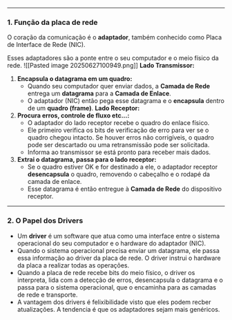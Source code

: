 

---
### **1. Função da placa de rede** 
O coração da comunicação é o **adaptador**, também conhecido como Placa de Interface de Rede (NIC).

Esses adaptadores são a ponte entre o seu computador e o meio físico da rede.
![[Pasted image 20250627100949.png]]
**Lado Transmissor:**
1. **Encapsula o datagrama em um quadro:**
    - Quando seu computador quer enviar dados, a **Camada de Rede** entrega um **datagrama** para a **Camada de Enlace**.
    - O adaptador (NIC) então pega esse datagrama e o **encapsula** dentro de um **quadro (frame)**. 
**Lado Receptor:**
2. **Procura erros, controle de fluxo etc...:**
    - O adaptador do lado receptor recebe o quadro do enlace físico.
    - Ele primeiro verifica os bits de verificação de erro para ver se o quadro chegou intacto. Se houver erros não corrigíveis, o quadro pode ser descartado ou uma retransmissão pode ser solicitada.
    - Informa ao transmissor se está pronto para receber mais dados.
3. **Extrai o datagrama, passa para o lado receptor:**
    - Se o quadro estiver OK e for destinado a ele, o adaptador receptor **desencapsula** o quadro, removendo o cabeçalho e o rodapé da camada de enlace.
    - Esse datagrama é então entregue à **Camada de Rede** do dispositivo receptor.

---
### **2. O Papel dos Drivers**

- Um **driver** é um software que atua como uma interface entre o sistema operacional do seu computador e o hardware do adaptador (NIC).
- Quando o sistema operacional precisa enviar um datagrama, ele passa essa informação ao driver da placa de rede. O driver instrui o hardware da placa a realizar todas as operações.
- Quando a placa de rede recebe bits do meio físico, o driver os interpreta, lida com a detecção de erros, desencapsula o datagrama e o passa para o sistema operacional, que o encaminha para as camadas de rede e transporte.
- A vantagem dos drivers é felixibilidade visto que eles podem recber atualizações. A tendencia é que os adaptadores sejam mais genéricos.

